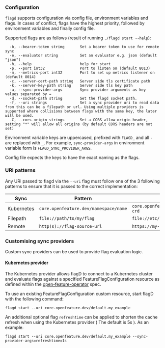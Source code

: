 ### Configuration

`flagd` supports configuration via config file, environment variables and flags. In cases of conflict, flags have the
highest priority, followed by environment variables and finally config file.

Supported flags are as follows (result of running `./flagd start --help`):

```
  -b, --bearer-token string       Set a bearer token to use for remote sync
  -e, --evaluator string          Set an evaluator e.g. json (default "json")
  -h, --help                      help for start
  -p, --port int32                Port to listen on (default 8013)
  -m, --metrics-port int32        Port to set up metrics listener on (default 8014)
  -c, --server-cert-path string   Server side tls certificate path
  -k, --server-key-path string    Server side tls key path
  -a, --sync-provider-args        Sync provider arguments as key values separated by =
  -d, --socket-path string        Set the flagd socket path.
  -f, --uri strings               Set a sync provider uri to read data from this can be a filepath or url. Using multiple providers is supported where collisions between flags with the same key, the later will be used.
  -C, --cors-origin strings       Set a CORS allow origin header, setting "*" will allow all origins (by default CORS headers are not set)
```

Environment variable keys are uppercased, prefixed with `FLAGD_` and all `-` are replaced with `_`. For example,
`sync-provider-args` in environment variable form is `FLAGD_SYNC_PROVIDER_ARGS`.

Config file expects the keys to have the exact naming as the flags.

### URI patterns

Any URI passed to flagd via the `--uri` flag must follow one of the 3 following patterns to ensure that it is passed to the correct implementation: 

| Sync      | Pattern | Example |
| ----------- | ----------- | ----------- |
| Kubernetes      | `core.openfeature.dev/namespace/name`       | `core.openfeature.dev/default/my-crd`       |
| Filepath   | `file://path/to/my/flag`        | `file://etc/flagd/my-flags.json`       |
| Remote   | `http(s)://flag-source-url`        | `https://my-flags.com/flags`       |



### Customising sync providers

Custom sync providers can be used to provide flag evaluation logic.

#### Kubernetes provider 

The Kubernetes provider allows flagD to connect to a Kubernetes cluster and evaluate flags against a specified FeatureFlagConfiguration resource as defined within the [open-feature-operator](https://github.com/open-feature/open-feature-operator/blob/main/apis/core/v1alpha1/featureflagconfiguration_types.go) spec.

To use an existing FeatureFlagConfiguration custom resource, start flagD with the following command:

```shell
flagd start --uri core.openfeature.dev/default.my_example
```

An additional optional flag `refreshtime` can be applied to shorten the cache refresh when using the Kubernetes provider ( The default is 5s ). As an example: 

```shell
flagd start --uri core.openfeature.dev/default.my_example --sync-provider-args=refreshtime=1s
```
